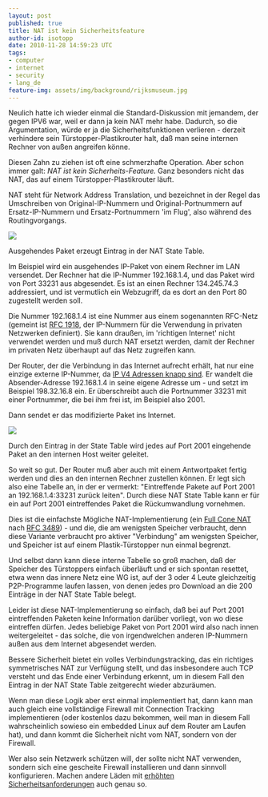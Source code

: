 ```yaml
---
layout: post
published: true
title: NAT ist kein Sicherheitsfeature
author-id: isotopp
date: 2010-11-28 14:59:23 UTC
tags:
- computer
- internet
- security
- lang_de
feature-img: assets/img/background/rijksmuseum.jpg
---
```

Neulich hatte ich wieder einmal die Standard-Diskussion mit jemandem, der
gegen IPV6 war, weil er dann ja kein NAT mehr habe. Dadurch, so die
Argumentation, würde er ja die Sicherheitsfunktionen verlieren - derzeit
verhindere sein Türstopper-Plastikrouter halt, daß man seine internen
Rechner von außen angreifen könne.

Diesen Zahn zu ziehen ist oft eine schmerzhafte Operation. Aber schon immer
galt: _NAT ist kein Sicherheits-Feature._ Ganz besonders nicht das NAT, das
auf einem Türstopper-Plastikrouter läuft.

NAT steht für Network Address Translation, und bezeichnet in der Regel das
Umschreiben von Original-IP-Nummern und Original-Portnummern auf
Ersatz-IP-Nummern und Ersatz-Portnummern 'im Flug', also während des
Routingvorgangs.

![](/uploads/network-nat-out.png)

Ausgehendes Paket erzeugt Eintrag in der NAT State Table.

Im Beispiel wird ein ausgehendes IP-Paket von einem Rechner im LAN
versendet. Der Rechner hat die IP-Nummer 192.168.1.4, und das Paket wird von
Port 33231 aus abgesendet. Es ist an einen Rechner 134.245.74.3 addressiert,
und ist vermutlich ein Webzugriff, da es dort an den Port 80 zugestellt
werden soll.

Die Nummer 192.168.1.4 ist eine Nummer aus einem sogenannten RFC-Netz
(gemeint ist [RFC 1918](http://tools.ietf.org/html/rfc1918), der IP-Nummern
für die Verwendung in privaten Netzwerken definiert). Sie kann draußen, im
'richtigen Internet' nicht verwendet werden und muß durch NAT ersetzt
werden, damit der Rechner im privaten Netz überhaupt auf das Netz zugreifen
kann.

Der Router, der die Verbindung in das Internet aufrecht erhält, hat nur eine
einzige externe IP-Nummer, da
[IP V4 Adressen knapp sind](http://www.potaroo.net/tools/ipv4/index.html).
Er wandelt die Absender-Adresse 192.168.1.4 in seine eigene Adresse um - und
setzt im Beispiel 198.32.16.8 ein. Er überschreibt auch die Portnummer 33231
mit einer Portnummer, die bei ihm frei ist, im Beispiel also 2001.

Dann sendet er das modifizierte Paket ins Internet.

![](/uploads/network-nat-in.png)

Durch den Eintrag in der State Table wird jedes auf Port 2001 eingehende
Paket an den internen Host weiter geleitet.

So weit so gut. Der Router muß aber auch mit einem Antwortpaket fertig
werden und dies an den internen Rechner zustellen können. Er legt sich also
eine Tabelle an, in der er vermerkt: "Eintreffende Pakete auf Port 2001 an
192.168.1.4:33231 zurück leiten". Durch diese NAT State Table kann er für
ein auf Port 2001 eintreffendes Paket die Rückumwandlung vornehmen.

Dies ist die einfachste Mögliche NAT-Implementierung (ein 
[Full Cone NAT](http://en.wikipedia.org/wiki/Network_address_translation#Types_of_NAT) nach 
[RFC 3489](http://tools.ietf.org/html/rfc3489)) - und die, die am wenigsten
Speicher verbraucht, denn diese Variante verbraucht pro aktiver "Verbindung"
am wenigsten Speicher, und Speicher ist auf einem Plastik-Türstopper nun
einmal begrenzt.

Und selbst dann kann diese interne Tabelle so groß machen, daß der Speicher
des Türstoppers einfach überläuft und er sich spontan resettet, etwa wenn
das innere Netz eine WG ist, auf der 3 oder 4 Leute gleichzeitig
P2P-Programme laufen lassen, von denen jedes pro Download an die 200
Einträge in der NAT State Table belegt.

Leider ist diese NAT-Implementierung so einfach, daß bei auf Port 2001
eintreffenden Paketen keine Information darüber vorliegt, von wo diese
eintreffen dürfen. Jedes beliebige Paket von Port 2001 wird also nach innen
weitergeleitet - das solche, die von irgendwelchen anderen IP-Nummern außen
aus dem Internet abgesendet werden.

Bessere Sicherheit bietet ein volles Verbindungstracking, das ein richtiges
symmetrisches NAT zur Verfügung stellt, und das insbesondere auch TCP
versteht und das Ende einer Verbindung erkennt, um in diesem Fall den
Eintrag in der NAT State Table zeitgerecht wieder abzuräumen. 

Wenn man diese Logik aber erst einmal implementiert hat, dann kann man auch
gleich eine vollständige Firewall mit Connection Tracking implementieren
(oder kostenlos dazu bekommen, weil man in diesem Fall wahrscheinlich
sowieso ein embedded Linux auf dem Router am Laufen hat), und dann kommt die
Sicherheit nicht vom NAT, sondern von der Firewall.

Wer also sein Netzwerk schützen will, der sollte nicht NAT verwenden,
sondern sich eine gescheite Firewall installieren und dann sinnvoll
konfigurieren. Machen andere Läden mit
[erhöhten Sicherheitsanforderungen](http://www.heise.de/newsticker/meldung/Bundeswehr-verzichtet-auf-NAT-1138736.html)
auch genau so.
